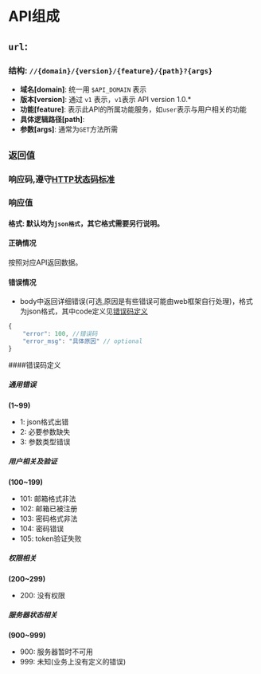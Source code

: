 # API组成
## `url`: 
### 结构: `//{domain}/{version}/{feature}/{path}?{args}`
* **域名[domain]**: 统一用 `$API_DOMAIN` 表示
* **版本[version]**: 通过 `v1` 表示，`v1`表示 API version 1.0.*
* **功能[feature]**: 表示此API的所属功能服务，如`user`表示与用户相关的功能
* **具体逻辑路径[path]**: 
* **参数[args]**: 通常为`GET`方法所需

## `返回值`
### 响应码,遵守[HTTP状态码标准](https://zh.wikipedia.org/wiki/HTTP%E7%8A%B6%E6%80%81%E7%A0%81)

### 响应值
#### 格式: 默认均为`json格式`，其它格式需要另行说明。
#### 正确情况
按照对应API返回数据。
#### 错误情况
* body中返回详细错误(可选,原因是有些错误可能由web框架自行处理)，格式为json格式，其中code定义见[错误码定义](#错误码定义)
```js
{
    "error": 100, //错误码
    "error_msg": "具体原因" // optional
}
```


####错误码定义
##### 通用错误

**(1~99)**

* 1: json格式出错
* 2: 必要参数缺失
* 3: 参数类型错误

##### 用户相关及验证

**(100~199)**

* 101: 邮箱格式非法        
* 102: 邮箱已被注册
* 103: 密码格式非法
* 104: 密码错误
* 105: token验证失败
        

##### 权限相关

**(200~299)**

* 200: 没有权限


##### 服务器状态相关

**(900~999)**

* 900: 服务器暂时不可用
* 999: 未知(业务上没有定义的错误)

